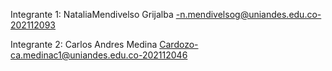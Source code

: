 Integrante 1: NataliaMendivelso Grijalba -n.mendivelsog@uniandes.edu.co-202112093

Integrante 2: Carlos Andres Medina Cardozo-ca.medinac1@uniandes.edu.co-202112046

